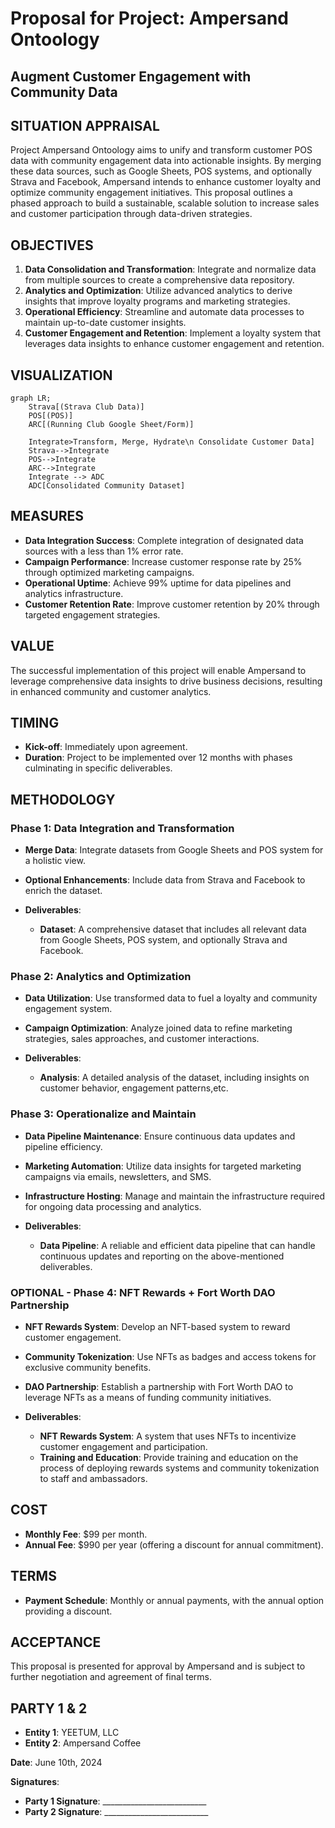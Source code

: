 # Proposal for Project: Ampersand Ontoology

## Augment Customer Engagement with Community Data

## SITUATION APPRAISAL

Project Ampersand Ontoology aims to unify and transform customer POS data with community engagement data into actionable insights. By merging these data sources, such as Google Sheets, POS systems, and optionally Strava and Facebook, Ampersand intends to enhance customer loyalty and optimize community engagement initiatives. This proposal outlines a phased approach to build a sustainable, scalable solution to increase sales and customer participation through data-driven strategies.

## OBJECTIVES

1. **Data Consolidation and Transformation**: Integrate and normalize data from multiple sources to create a comprehensive data repository.
2. **Analytics and Optimization**: Utilize advanced analytics to derive insights that improve loyalty programs and marketing strategies.
3. **Operational Efficiency**: Streamline and automate data processes to maintain up-to-date customer insights.
4. **Customer Engagement and Retention**: Implement a loyalty system that leverages data insights to enhance customer engagement and retention.

## VISUALIZATION
```mermaid
graph LR;
    Strava[(Strava Club Data)]
    POS[(POS)]
    ARC[(Running Club Google Sheet/Form)]

    Integrate>Transform, Merge, Hydrate\n Consolidate Customer Data]
    Strava-->Integrate
    POS-->Integrate
    ARC-->Integrate
    Integrate --> ADC
    ADC[Consolidated Community Dataset]
```

## MEASURES

- **Data Integration Success**: Complete integration of designated data sources with a less than 1% error rate.
- **Campaign Performance**: Increase customer response rate by 25% through optimized marketing campaigns.
- **Operational Uptime**: Achieve 99% uptime for data pipelines and analytics infrastructure.
- **Customer Retention Rate**: Improve customer retention by 20% through targeted engagement strategies.

## VALUE

The successful implementation of this project will enable Ampersand to leverage comprehensive data insights to drive business decisions, resulting in enhanced community and customer analytics.

## TIMING

- **Kick-off**: Immediately upon agreement.
- **Duration**: Project to be implemented over 12 months with phases culminating in specific deliverables.

## METHODOLOGY

### Phase 1: Data Integration and Transformation
- **Merge Data**: Integrate datasets from Google Sheets and POS system for a holistic view.
- **Optional Enhancements**: Include data from Strava and Facebook to enrich the dataset.

- **Deliverables**:
    - **Dataset**: A comprehensive dataset that includes all relevant data from Google Sheets, POS system, and optionally Strava and Facebook.

### Phase 2: Analytics and Optimization
- **Data Utilization**: Use transformed data to fuel a loyalty and community engagement system.
- **Campaign Optimization**: Analyze joined data to refine marketing strategies, sales approaches, and customer interactions.

- **Deliverables**:
    - **Analysis**: A detailed analysis of the dataset, including insights on customer behavior, engagement patterns,etc.

### Phase 3: Operationalize and Maintain
- **Data Pipeline Maintenance**: Ensure continuous data updates and pipeline efficiency.
- **Marketing Automation**: Utilize data insights for targeted marketing campaigns via emails, newsletters, and SMS.
- **Infrastructure Hosting**: Manage and maintain the infrastructure required for ongoing data processing and analytics.

- **Deliverables**:
    - **Data Pipeline**: A reliable and efficient data pipeline that can handle continuous updates and reporting on the above-mentioned deliverables.

### OPTIONAL - Phase 4: NFT Rewards + Fort Worth DAO Partnership
- **NFT Rewards System**: Develop an NFT-based system to reward customer engagement.
- **Community Tokenization**: Use NFTs as badges and access tokens for exclusive community benefits.
- **DAO Partnership**: Establish a partnership with Fort Worth DAO to leverage NFTs as a means of funding community initiatives.

- **Deliverables**:
    - **NFT Rewards System**: A system that uses NFTs to incentivize customer engagement and participation.
    - **Training and Education**: Provide training and education on the process of deploying rewards systems and community tokenization to staff and ambassadors.

## COST

- **Monthly Fee**: $99 per month.
- **Annual Fee**: $990 per year (offering a discount for annual commitment).

## TERMS

- **Payment Schedule**: Monthly or annual payments, with the annual option providing a discount.

## ACCEPTANCE

This proposal is presented for approval by Ampersand and is subject to further negotiation and agreement of final terms.

## PARTY 1 & 2

- **Entity 1**: YEETUM, LLC
- **Entity 2**: Ampersand Coffee

**Date**: June 10th, 2024

**Signatures**:

- **Party 1 Signature**: __________________________
- **Party 2 Signature**: __________________________
